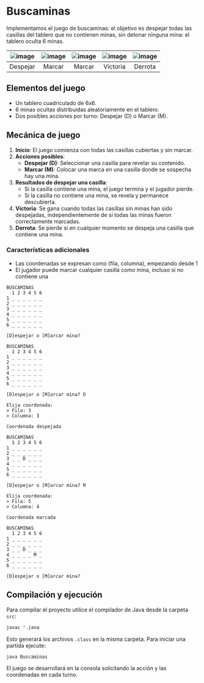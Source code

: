 # Buscaminas

Implementamos el juego de buscaminas: el objetivo es despejar todas las casillas del tablero que no contienen minas, sin detonar ninguna mina: el tablero oculta 6 minas.

<div align=center>

|![image](https://github.com/user-attachments/assets/776990a4-ee0d-4385-b6e9-b07f1a1626d8)|![image](https://github.com/user-attachments/assets/48401510-52d2-4f16-83c9-7d2926c95fff)|![image](https://github.com/user-attachments/assets/d294c4ab-7f3e-4599-8acd-0b29c87d636e)|![image](https://github.com/user-attachments/assets/2885a066-3358-4e2b-94e6-a4ee55e85c57)|![image](https://github.com/user-attachments/assets/cc13a23b-d4f4-4d13-a699-60b2956fbecc)|
|:-:|:-:|:-:|:-:|:-:|
|Despejar|Marcar|Marcar|Victoria|Derrota|

</div>

## Elementos del juego

- Un tablero cuadriculado de 6x6.
- 6 minas ocultas distribuidas aleatoriamente en el tablero.
- Dos posibles acciones por turno: Despejar (D) o Marcar (M).

## Mecánica de juego

1. **Inicio**: El juego comienza con todas las casillas cubiertas y sin marcar.
1. **Acciones posibles**:
   - **Despejar (D)**: Seleccionar una casilla para revelar su contenido.
   - **Marcar (M)**: Colocar una marca en una casilla donde se sospecha hay una mina.
1. **Resultados de despejar una casilla**:
   - Si la casilla contiene una mina, el juego termina y el jugador pierde.
   - Si la casilla no contiene una mina, se revela y permanece descubierta.
1. **Victoria**: Se gana cuando todas las casillas sin minas han sido despejadas, independientemente de si todas las minas fueron correctamente marcadas.
1. **Derrota**: Se pierde si en cualquier momento se despeja una casilla que contiene una mina.

### Características adicionales

- Las coordenadas se expresan como (fila, columna), empezando desde 1
- El jugador puede marcar cualquier casilla como mina, incluso si no contiene una

```
BUSCAMINAS
  1 2 3 4 5 6
1 _ _ _ _ _ _ 
2 _ _ _ _ _ _ 
3 _ _ _ _ _ _ 
4 _ _ _ _ _ _ 
5 _ _ _ _ _ _ 
6 _ _ _ _ _ _ 

[D]espejar o [M]arcar mina?

```

```
BUSCAMINAS
  1 2 3 4 5 6
1 _ _ _ _ _ _ 
2 _ _ _ _ _ _ 
3 _ _ _ _ _ _ 
4 _ _ _ _ _ _ 
5 _ _ _ _ _ _ 
6 _ _ _ _ _ _ 

[D]espejar o [M]arcar mina? D

Elija coordenada:
> Fila: 3
> Columna: 3

Coordenada despejada

BUSCAMINAS
  1 2 3 4 5 6
1 _ _ _ _ _ _ 
2 _ _ _ _ _ _ 
3 _ _ D _ _ _ 
4 _ _ _ _ _ _ 
5 _ _ _ _ _ _ 
6 _ _ _ _ _ _ 

[D]espejar o [M]arcar mina? M

Elija coordenada:
> Fila: 5
> Columna: 4

Coordenada marcada

BUSCAMINAS
  1 2 3 4 5 6
1 _ _ _ _ _ _ 
2 _ _ _ _ _ _ 
3 _ _ D _ _ _ 
4 _ _ _ _ M _ 
5 _ _ _ _ _ _ 
6 _ _ _ _ _ _ 

[D]espejar o [M]arcar mina?

```

## Compilación y ejecución

Para compilar el proyecto utilice el compilador de Java desde la carpeta `src`:

```bash
javac *.java
```

Esto generará los archivos `.class` en la misma carpeta. Para iniciar una partida ejecute:

```bash
java Buscaminas
```

El juego se desarrollará en la consola solicitando la acción y las coordenadas en cada turno.
